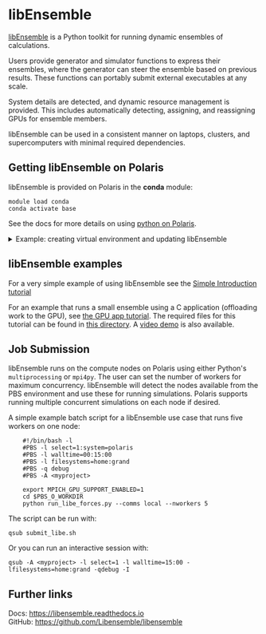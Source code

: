 # libEnsemble

[libEnsemble](https://libensemble.readthedocs.io/en/main/) is a Python toolkit for running dynamic ensembles of calculations.

Users provide generator and simulator functions to express their ensembles, where the generator can steer the ensemble based on previous results. These functions can portably submit external executables at any scale.

System details are detected, and dynamic resource management is provided. This includes automatically detecting, assigning, and reassigning
GPUs for ensemble members.

libEnsemble can be used in a consistent manner on laptops, clusters, and supercomputers with minimal required dependencies.

## Getting libEnsemble on Polaris

libEnsemble is provided on Polaris in the **conda** module:

    module load conda
    conda activate base

See the docs for more details on using [python on Polaris](https://docs.alcf.anl.gov/polaris/data-science-workflows/python/).

<details>
  <summary>Example: creating virtual environment and updating libEnsemble</summary>

    E.g., to create a virtual environment that allows installation of
    further packages with pip:

    ```bash
    python -m venv /path/to-venv --system-site-packages
    . /path/to-venv/bin/activate
    ```

    Where ``/path/to-venv`` can be anywhere you have write access.
    For future uses just load the conda module and run the activate line.

    You can also ensure you are using the latest version of libEnsemble:

    ```bash
    pip install libensemble
    ```
</details>


## libEnsemble examples

For a very simple example of using libEnsemble see the [Simple Introduction tutorial](https://libensemble.readthedocs.io/en/main/tutorials/local_sine_tutorial.html)

For an example that runs a small ensemble using a C application (offloading work to the GPU), see
[the GPU app tutorial](https://libensemble.readthedocs.io/en/main/tutorials/forces_gpu_tutorial.html).
The required files for this tutorial can be found
in [this directory](https://github.com/Libensemble/libensemble/tree/main/libensemble/tests/scaling_tests/forces).
A [video demo](https://youtu.be/Ff0dYYLQzoU) is also available.

## Job Submission

libEnsemble runs on the compute nodes on Polaris using either Python's
``multiprocessing`` or ``mpi4py``. The user can set the number of workers for
maximum concurrency. libEnsemble will detect the nodes available
from the PBS environment and use these for running simulations. Polaris supports
running multiple concurrent simulations on each node if desired.

A simple example batch script for a libEnsemble use case that runs five workers on one node:

```shell
    #!/bin/bash -l
    #PBS -l select=1:system=polaris
    #PBS -l walltime=00:15:00
    #PBS -l filesystems=home:grand
    #PBS -q debug
    #PBS -A <myproject>

    export MPICH_GPU_SUPPORT_ENABLED=1
    cd $PBS_O_WORKDIR
    python run_libe_forces.py --comms local --nworkers 5
```

The script can be run with:

    qsub submit_libe.sh

Or you can run an interactive session with:

    qsub -A <myproject> -l select=1 -l walltime=15:00 -lfilesystems=home:grand -qdebug -I

## Further links

Docs: <https://libensemble.readthedocs.io> <br>
GitHub: <https://github.com/Libensemble/libensemble>

